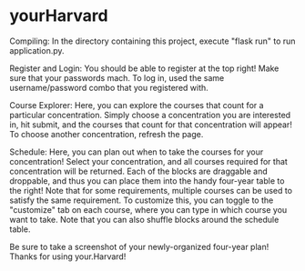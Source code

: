 # yourHarvard

Compiling: In the directory containing this project, execute "flask run" to run application.py.

Register and Login:
You should be able to register at the top right! Make sure that your passwords mach.
To log in, used the same username/password combo that you registered with.

Course Explorer:
Here, you can explore the courses that count for a particular concentration. Simply choose a concentration you are interested in, hit submit, and the courses that count for that concentration will appear!
To choose another concentration, refresh the page.

Schedule:
Here, you can plan out when to take the courses for your concentration!
Select your concentration, and all courses required for that concentration will be returned. Each of the blocks are draggable and droppable, and thus you can place them into the handy four-year table to the right!
Note that for some requirements, multiple courses can be used to satisfy the same requirement. To customize this, you can toggle to the "customize" tab on each course, where you can type in which course you want to take.
Note that you can also shuffle blocks around the schedule table.

Be sure to take a screenshot of your newly-organized four-year plan! Thanks for using your.Harvard!
